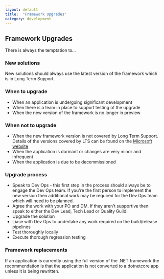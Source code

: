 ```yaml
---
layout: default
title:  "Framework Upgrades"
category: development
---
```


## Framework Upgrades

There is always the temptation to...

### New solutions

New solutions should always use the latest version of the framework which is in Long Term Support.

### When to upgrade

* When an application is undergoing significant development
* When there is a team in place to support testing of the upgrade
* When the new version of the framework is no longer in preview

### When not to upgrade

* When the new framework version is not covered by Long Term Support. Details of the versions covered by LTS can be found on the [Microsoft website](https://dotnet.microsoft.com/platform/support/policy/dotnet-core)
* When the application is dormant or changes are very minor and infrequent
* When the application is due to be decommissioned

### Upgrade process

* Speak to Dev Ops - this first step in the process should always be to engage the Dev Ops team.  If you're the first person to implement the new version then additional work may be required for the Dev Ops team which will need to be planned.
* Agree the work with your PO and DM.  If they aren't supportive then speak to either the Dev Lead, Tech Lead or Quality Guild.
* Upgrade the solution
* Liase with Dev Ops to undertake any work required on the build/release pipelines
* Test thoroughly locally
* Execute thorough regression testing

### Framework replacements

If an application is currently using the full version of the .NET framework the recommendation is that the application is not converted to a dotnetcore app unless it is being rewritten.
